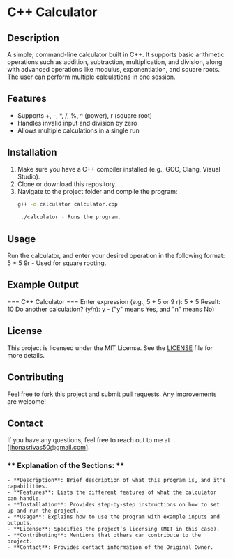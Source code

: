 # C++ Calculator

## Description
A simple, command-line calculator built in C++. It supports basic arithmetic operations such as addition, subtraction, multiplication, and division, along with advanced operations like modulus, exponentiation, and square roots. The user can perform multiple calculations in one session.

## Features
- Supports +, -, *, /, %, ^ (power), r (square root)
- Handles invalid input and division by zero
- Allows multiple calculations in a single run

## Installation
1. Make sure you have a C++ compiler installed (e.g., GCC, Clang, Visual Studio).
2. Clone or download this repository.
3. Navigate to the project folder and compile the program:
   ```bash
   g++ -o calculator calculator.cpp 
    
    ./calculator - Runs the program.

## Usage
Run the calculator, and enter your desired operation in the following format:
5 + 5
9r - Used for square rooting.

## Example Output
=== C++ Calculator ===
Enter expression (e.g., 5 + 5 or 9 r): 5 + 5
Result: 10
Do another calculation? (y/n): y - ("y" means Yes, and "n" means No)

## License
This project is licensed under the MIT License. See the [LICENSE](LICENSE) file for more details.

## Contributing
Feel free to fork this project and submit pull requests. Any improvements are welcome!

## Contact
If you have any questions, feel free to reach out to me at [jhonasrivas50@gmail.com].

### ** Explanation of the Sections: **
    - **Description**: Brief description of what this program is, and it's capabilities.
    - **Features**: Lists the different features of what the calculator can handle.
    - **Installation**: Provides step-by-step instructions on how to set up and run the project.
    - **Usage**: Explains how to use the program with example inputs and outputs.
    - **License**: Specifies the project’s licensing (MIT in this case).
    - **Contributing**: Mentions that others can contribute to the project.
    - **Contact**: Provides contact information of the Original Owner.